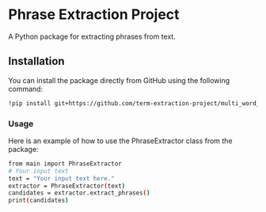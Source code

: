 # Phrase Extraction Project

A Python package for extracting phrases from text.

## Installation

You can install the package directly from GitHub using the following command:

```bash
!pip install git+https://github.com/term-extraction-project/multi_word_expressions.git
```

### Usage

Here is an example of how to use the PhraseExtractor class from the package:

```bash
from main import PhraseExtractor
# Your input text
text = "Your input text here."
extractor = PhraseExtractor(text)
candidates = extractor.extract_phrases()
print(candidates)
```
